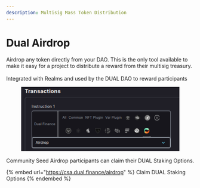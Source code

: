 ```yaml
---
description: Multisig Mass Token Distribution
---
```


# Dual Airdrop

Airdrop any token directly from your DAO. This is the only tool available to make it easy for a project to distribute a reward from their multisig treasury.\
\
Integrated with Realms and used by the DUAL DAO to reward participants

<figure><img src="../../.gitbook/assets/Airdrop Realms 2.png" alt=""><figcaption></figcaption></figure>

Community Seed Airdrop participants can claim their DUAL Staking Options.

{% embed url="https://csa.dual.finance/airdrop" %}
Claim DUAL Staking Options
{% endembed %}
